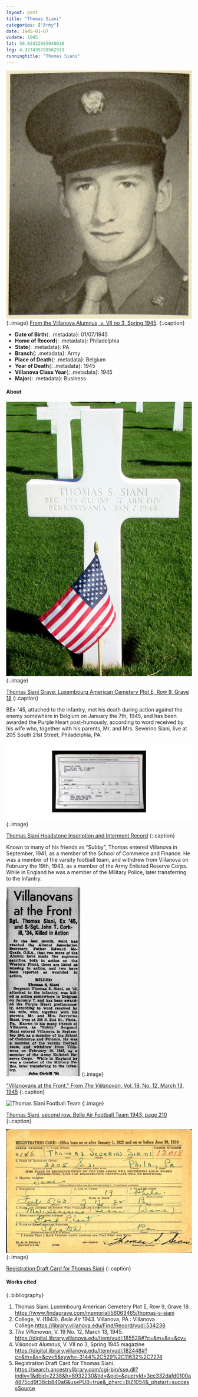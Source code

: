 ```yaml
---
layout: post
title: "Thomas Siani"
categories: ["Army"]
date: 1945-01-07
vudate: 1945
lat: 50.82432985940018 
lng: 4.327435799562913
runningtitle: "Thomas Siani"
---
```


![Thomas Siani](images/SianiThomas_VillanovaAlumnus_1.jpg)
  {:.image}
[From the Villanova Alumnus, v. VII no 3, Spring 1945](https://digital.library.villanova.edu/Item/vudl:182448#?c=&m=&s=&cv=5&xywh=-3144%2C529%2C11632%2C7274).
  {:.caption}

* **Date of Birth**{: .metadata}: 01/07/1945
* **Home of Record**{: .metadata}: Philadelphia
* **State**{: .metadata}: PA
* **Branch**{: .metadata}: Army
* **Place of Death**{: .metadata}: Belgium
* **Year of Death**{: .metadata}: 1945
* **Villanova Class Year**{: .metadata}: 1945
* **Major**{: .metadata}: Business


#### About

![Thomas Siani Grave](images/SianiThomasGrave_3.jpg)
  {:.image}

[Thomas Siani Grave: Luxembourg American Cemetery Plot E, Row 9, Grave 18](https://www.findagrave.com/memorial/56063465/thomas-s-siani)
  {:.caption}

BEx-'45, attached to the infantry, met his death during action against the enemy somewhere in Belgium on January the 7th, 1945, and has been awarded the Purple Heart post-humously, according to word received by his wife who, together with his parents, Mr. and Mrs. Severino Siani, live at 205 South 21st Street, Philadelphia, PA.

![Thomas Siani Headstone Inscription and Internment Record](images/SianiThomas_HeadstoneInscription_2.png)
  {:.image}

[Thomas Siani Headstone Inscription and Interment Record](https://search.ancestrylibrary.com/cgi-bin/sse.dll?indiv=1&dbid=9170&h=96352&tid=&pid=&queryId=532f107539757de0ae5225aa303e891c&usePUB=true&_phsrc=BjZ1058&_phstart=successSource)
  {:.caption}

Known to many of his friends as “Subby”, Thomas entered Villanova in September, 1941, as a member of the School of Commerce and Finance. He was a member of the varsity football team, and withdrew from Villanova on February the 19th, 1943, as a member of the Army Enlisted Reserve Corps. While in England he was a member of the Military Police, later transferring to the Infantry.

![Villanovans at the Front, The Villanovan](images/SianiThomas_TheVillanovan_4.png)
  {:.image}

["Villanovans at the Front," From _The Villanovan_, Vol. 19. No. 12, March 13, 1945](https://digital.library.villanova.edu/Item/vudl:185528#?c=&m=&s=&cv=)
  {:.caption}

![Thomas Siani Football Team](images/SianiThomas_1943FootballBelleAir_5.jpg)
  {:.image}

[Thomas Siani, second row. Belle Air Football Team 1943, page 210](https://library.villanova.edu/Find/Record/vudl:534238)
  {:.caption}

![Registration Draft Card for Thomas Siani](images/SianiThomasRegistrationCard_6.jpg)
  {:.image}

[Registration Draft Card for Thomas Siani](https://search.ancestrylibrary.com/cgi-bin/sse.dll?indiv=1&dbid=2238&h=8932230&tid=&pid=&queryId=3ec332dafd0100a4875cd9f38cb840a6&usePUB=true&_phsrc=BjZ1054&_phstart=successSource)
  {:.caption}



#### Works cited

{:.bibliography}
1. Thomas Siani. Luxembourg American Cemetery Plot E, Row 9, Grave 18. <https://www.findagrave.com/memorial/56063465/thomas-s-siani>
2. College, V. (1943). _Belle Air_ 1943. Villanova, PA : Villanova College.<https://library.villanova.edu/Find/Record/vudl:534238>
4. _The Villanovan_, V. 19 No. 12, March 13, 1945. <https://digital.library.villanova.edu/Item/vudl:185528#?c=&m=&s=&cv=>
5. _Villanova Alumnus_, V. VII no 3, Spring 1945 magazine <https://digital.library.villanova.edu/Item/vudl:182448#?c=&m=&s=&cv=5&xywh=-3144%2C529%2C11632%2C7274>
6. Registration Draft Card for Thomas Siani. <https://search.ancestrylibrary.com/cgi-bin/sse.dll?indiv=1&dbid=2238&h=8932230&tid=&pid=&queryId=3ec332dafd0100a4875cd9f38cb840a6&usePUB=true&_phsrc=BjZ1054&_phstart=successSource>
